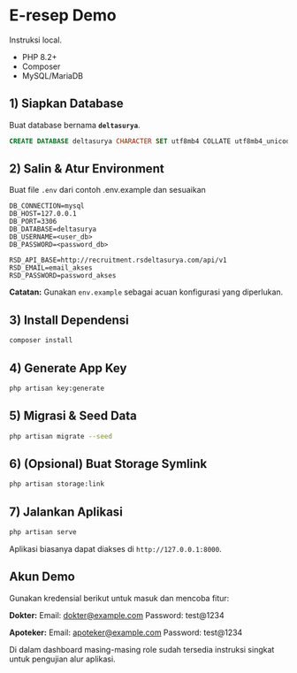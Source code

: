 # E-resep Demo

Instruksi local.

-   PHP 8.2+
-   Composer
-   MySQL/MariaDB

## 1) Siapkan Database

Buat database bernama **`deltasurya`**.

```sql
CREATE DATABASE deltasurya CHARACTER SET utf8mb4 COLLATE utf8mb4_unicode_ci;
```

## 2) Salin & Atur Environment

Buat file `.env` dari contoh .env.example dan sesuaikan

```
DB_CONNECTION=mysql
DB_HOST=127.0.0.1
DB_PORT=3306
DB_DATABASE=deltasurya
DB_USERNAME=<user_db>
DB_PASSWORD=<password_db>

RSD_API_BASE=http://recruitment.rsdeltasurya.com/api/v1
RSD_EMAIL=email_akses
RSD_PASSWORD=password_akses
```

**Catatan:** Gunakan `env.example` sebagai acuan konfigurasi yang diperlukan.

## 3) Install Dependensi

```bash
composer install
```

## 4) Generate App Key

```bash
php artisan key:generate
```

## 5) Migrasi & Seed Data

```bash
php artisan migrate --seed
```

## 6) (Opsional) Buat Storage Symlink

```bash
php artisan storage:link
```

## 7) Jalankan Aplikasi

```bash
php artisan serve
```

Aplikasi biasanya dapat diakses di `http://127.0.0.1:8000`.

## Akun Demo

Gunakan kredensial berikut untuk masuk dan mencoba fitur:

**Dokter:**
Email: dokter@example.com
Password: test@1234

**Apoteker:**
Email: apoteker@example.com
Password: test@1234

Di dalam dashboard masing-masing role sudah tersedia instruksi singkat untuk pengujian alur aplikasi.
